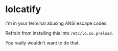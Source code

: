 lolcatify
=========
I'm in your terminal abusing ANSI escape codes.

Refrain from installing this into `/etc/ld.so.preload`.

You really wouldn't want to do that.
